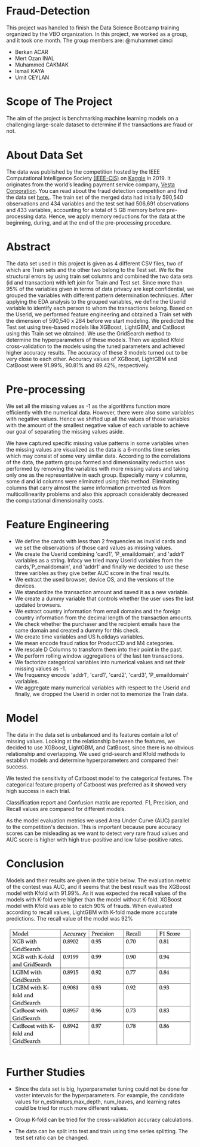# Fraud-Detection

This project was handled to finish the Data Science Bootcamp training organized by the VBO organization. In this project, we worked as a group, and it took one month. The group members are:
@muhammet cimci
- Berkan ACAR
- Mert Ozan INAL
- Muhammed CAKMAK
- Ismail KAYA
- Umit CEYLAN


# Scope of The Project

The aim of the project is benchmarking machine learning models on a challenging large-scale dataset to determine if the transactions are fraud or not. 

# About Data Set
The data was published by the competition hosted by the IEEE Computational Intelligence Society [(IEEE-CIS)](https://cis.ieee.org/) on [Kaggle](https://www.kaggle.com/) in 2019. It originates from the world’s leading payment service company, [Vesta Corporation](https://trustvesta.com/). You can read about the fraud detection competition and find the data set [here.](https://www.kaggle.com/c/ieee-fraud-detection). The train set of the merged data had initially 590,540 observations and 434 variables and the test set had 506,691 observations and 433 variables, accounting for a total of 5 GB memory before pre-processing data. Hence, we apply memory reductions for the data at the beginning, during, and at the end of the pre-processing procedure.



 #  Abstract

The data set used in this project is given as 4 different CSV files, two of which are Train sets and the other two belong to the Test set. We fix the structural errors by using train set columns and combined the two data sets (id and transaction) with left join for Train and Test set. Since more than 95% of the variables given in terms of data privacy are kept confidential, we grouped the variables with different pattern determination techniques. After applying the EDA analysis to the grouped variables, we define the Userid variable to identify each person to whom the transactions belong. Based on the Userid, we performed feature engineering and obtained a Train set with the dimension of 590,540 x 284  before we start modeling. We predicted the Test set using tree-based models like XGBoost, LightGBM, and CatBoost using this Train set we obtained. We use the GridSearch method to determine the hyperparameters of these models. Then we applied Kfold cross-validation to the models using the tuned parameters and achieved higher accuracy results. The accuracy of these 3 models turned out to be very close to each other. Accuracy values of XGBoost, LightGBM and CatBoost were 91.99%, 90.81% and 89.42%, respectively.

# Pre-processing

We set all the missing values as -1 as the algorithms function more efficiently with the numerical data. However, there were also some variables with negative values. Hence we shifted up all the values of those variables with the amount of the smallest negative value of each variable to achieve our goal of separating the missing values aside.

We have captured specific missing value patterns in some variables when the missing values are visualized as the data is a 6-months time series which may consist of some very similar data. According to the correlations of the data, the pattern groups formed and dimensionality reduction was performed by removing the variables with more missing values and taking only one as the representative in each group. Especially many v columns, some d and id columns were eliminated using this method. Eliminating columns that carry almost the same information prevented us from multicollinearity problems and also this approach considerably decreased the computational dimensionality costs.

# Feature Engineering

* We define the cards with less than 2 frequencies as invalid cards and we set the observations of those card values as missing values.
* We create the Userid combining 'card1', 'P_emaildomain', and 'addr1' variables as a string. Infacy we tried many Userid variables from the cards,'P_emaildomain', and 'addr1' and finally we decided to use these three varibles as they give better AUC score in the final results.
* We extract the used browser, device OS, and the versions of the devices.
* We standardize the transaction amount and saved it as a new variable.
* We create a dummy variable that controls whether the user uses the last updated browsers.
* We extract country information from email domains and the foreign country information from the decimal length of the transaction amounts.
* We check whether the purchaser and the recipient emails have the same domain and created a dummy for this check.
* We create time variables and US h.olidays variables.
* We mean encode fraud ratios for ProductCD and M4 categories.
* We rescale  D Columns to transform them into their point in the past.
* We perform rolling window aggregations of the last ten transactions.
* We factorize categorical variables into numerical values and set their missing values as -1.
* We frequency encode 'addr1', 'card1', 'card2', 'card3', 'P_emaildomain' variables.
* We aggregate many numerical variables with respect to the Userid and finally, we dropped the Userid in order not to memorize the Train data.

# Model

The data in the data set is unbalanced and its features contain a lot of missing values. Looking at the relationship between the features, we decided to use XGBoost, LightGBM, and CatBoost, since there is no obvious relationship and overlapping. We used grid-search and Kfold methods to establish models and determine hyperparameters and compared their success.

We tested the sensitivity of Catboost model to the categorical features. The categorical feature property of Catboost was preferred as it showed very high success in each trial.

Classification report  and Confusion matrix are reported. F1, Precision, and Recall values are compared for different models.

As the model evaluation metrics we used Area Under Curve (AUC) parallel to the competition's decision. This is important because pure accuracy scores can be misleading as we want to detect very rare fraud values and AUC score is higher with high true-positive and low false-positive rates.



# Conclusion

Models and their results are given in the table below. The evaluation metric of the contest was AUC, and it seems that the best result was the XGBoost model with Kfold with 91.99%. As it was expected  the recall values of the models with K-fold were higher than the model without K-fold. XGBoost model with Kfold was able to catch 90% of frauds. When evaluated according to recall values, LightGBM with K-fold  made more accurate predictions. The recall value of the model was 92%


![](results1.jpg) 


# Further Studies

* Since the data set is big, hyperparameter tuning could not be done for vaster intervals for the hyperparameters. For example, the candidate values for n_estimators,max_depth, num_leaves, and learning rates could be tried for much more different values.

* Group K-fold can be tried for the cross-validation accuracy calculations.

* The data can be split into test and train using time series splitting. The test set ratio can be changed.
